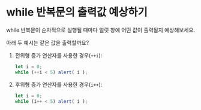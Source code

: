 # while 반복문의 출력값 예상하기

while 반복문이 순차적으로 실행될 때마다 얼럿 창에 어떤 값이 출력될지 예상해보세요.

아래 두 예시는 같은 값을 출력할까요?

1. 전위형 증가 연산자를 사용한 경우(`++i`):

    ```js
    let i = 0;
    while (++i < 5) alert( i );
    ```
2. 후위형 증가 연산자를 사용한 경우(`i++`):

    ```js
    let i = 0;
    while (i++ < 5) alert( i );
    ```

